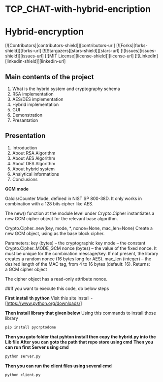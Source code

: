 # TCP_CHAT-with-hybrid-encription

# Hybrid-encryption
[![Contributors][contributors-shield]][contributors-url]
[![Forks][forks-shield]][forks-url]
[![Stargazers][stars-shield]][stars-url]
[![Issues][issues-shield]][issues-url]
[![MIT License][license-shield]][license-url]
[![LinkedIn][linkedin-shield]][linkedin-url]
## Main contents of the project

1. What is the hybrid system and cryptography schema
2. RSA implementation 
3. AES/DES implementation 
4. Hybrid implementation 
5. GUI
6. Demonstration
7. Presantation

## Presentation
1. Introduction
2. About RSA Algorithm
3. About AES Algorithm
4. About DES Algorithm
5. About hybrid system
6. Analytical informations
7. Conclusions

**GCM mode**

Galois/Counter Mode, defined in NIST SP 800-38D. It only works in combination with a 128 bits cipher like AES.

The new() function at the module level under Crypto.Cipher instantiates a new GCM cipher object for the relevant base algorithm.

Crypto.Cipher.<algorithm>.new(key, mode, *, nonce=None, mac_len=None)
Create a new GCM object, using <algorithm> as the base block cipher.

Parameters:	
key (bytes) – the cryptographic key
mode – the constant Crypto.Cipher.<algorithm>.MODE_GCM
nonce (bytes) – the value of the fixed nonce. It must be unique for the combination message/key. If not present, the library creates a random nonce (16 bytes long for AES).
mac_len (integer) – the desired length of the MAC tag, from 4 to 16 bytes (default: 16).
Returns:	
a GCM cipher object

The cipher object has a read-only attribute nonce.

##If you want to execute this code, do below steps

**First install th python**
Visit this  site install - [https://www.python.org/downloads/]

**Then install library that given below**
Using this commands to install those library
  ```sh
 pip install pycrptodome
  ```
  
 **Then you goto folder that pyhton install then copy the hybrid.py into the Lib file**
 **After you can goto the path that repo store using cmd**
 **Then you can run first Server using cmd**
 
  ```sh
 python server.py
  ```
 **Then you can run the client files using several cmd**
 
  ```sh
 python client.py
  ```
